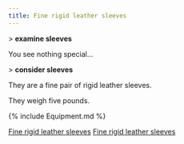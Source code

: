 ```yaml
---
title: Fine rigid leather sleeves
---
```


\> **examine sleeves**

You see nothing special...

\> **consider sleeves**

They are a fine pair of rigid leather sleeves.

They weigh five pounds.

{% include Equipment.md %}

[Fine rigid leather sleeves](Category:_Leather_equipment "wikilink")
[Fine rigid leather sleeves](Category:Arms_items "wikilink")